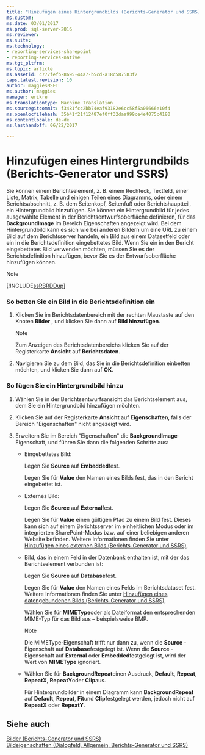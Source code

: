 ```yaml
---
title: "Hinzufügen eines Hintergrundbilds (Berichts-Generator und SSRS) | Microsoft Docs"
ms.custom: 
ms.date: 03/01/2017
ms.prod: sql-server-2016
ms.reviewer: 
ms.suite: 
ms.technology:
- reporting-services-sharepoint
- reporting-services-native
ms.tgt_pltfrm: 
ms.topic: article
ms.assetid: c777fefb-8695-44a7-b5cd-a18c587583f2
caps.latest.revision: 10
author: maggiesMSFT
ms.author: maggies
manager: erikre
ms.translationtype: Machine Translation
ms.sourcegitcommit: f3481fcc2bb74eaf93182e6cc58f5a06666e10f4
ms.openlocfilehash: 35b41f21f12487ef0ff32daa999ce4e4075c4180
ms.contentlocale: de-de
ms.lasthandoff: 06/22/2017

---
```

# <a name="add-a-background-image-report-builder-and-ssrs"></a>Hinzufügen eines Hintergrundbilds (Berichts-Generator und SSRS)
  Sie können einem Berichtselement, z. B. einem Rechteck, Textfeld, einer Liste, Matrix, Tabelle und einigen Teilen eines Diagramms, oder einem Berichtsabschnitt, z. B. dem Seitenkopf, Seitenfuß oder Berichtshauptteil, ein Hintergrundbild hinzufügen. Sie können ein Hintergrundbild für jedes ausgewählte Element in der Berichtsentwurfsoberfläche definieren, für das **BackgroundImage** im Bereich Eigenschaften angezeigt wird. Bei dem Hintergrundbild kann es sich wie bei anderen Bildern um eine URL zu einem Bild auf dem Berichtsserver handeln, ein Bild aus einem Datasetfeld oder ein in die Berichtsdefinition eingebettetes Bild. Wenn Sie ein in den Bericht eingebettetes Bild verwenden möchten, müssen Sie es der Berichtsdefinition hinzufügen, bevor Sie es der Entwurfsoberfläche hinzufügen können.  
  
> [!NOTE]  
>  [!INCLUDE[ssRBRDDup](../../includes/ssrbrddup-md.md)]  
  
### <a name="to-embed-an-image-in-the-report-definition"></a>So betten Sie ein Bild in die Berichtsdefinition ein  
  
1.  Klicken Sie im Berichtsdatenbereich mit der rechten Maustaste auf den Knoten **Bilder** , und klicken Sie dann auf **Bild hinzufügen**.  
  
    > [!NOTE]  
    >  Zum Anzeigen des Berichtsdatenbereichs klicken Sie auf der Registerkarte **Ansicht** auf **Berichtsdaten**.  
  
2.  Navigieren Sie zu dem Bild, das Sie in die Berichtsdefinition einbetten möchten, und klicken Sie dann auf **OK**.  
  
### <a name="to-add-a-background-image"></a>So fügen Sie ein Hintergrundbild hinzu  
  
1.  Wählen Sie in der Berichtsentwurfsansicht das Berichtselement aus, dem Sie ein Hintergrundbild hinzufügen möchten.  
  
2.  Klicken Sie auf der Registerkarte **Ansicht** auf **Eigenschaften**, falls der Bereich "Eigenschaften" nicht angezeigt wird.  
  
3.  Erweitern Sie im Bereich "Eigenschaften" die **BackgroundImage**-Eigenschaft, und führen Sie dann die folgenden Schritte aus:  
  
    -   Eingebettetes Bild:  
  
         Legen Sie **Source** auf **Embedded**fest.  
  
         Legen Sie für **Value** den Namen eines Bilds fest, das in den Bericht eingebettet ist.  
  
    -   Externes Bild:  
  
         Legen Sie **Source** auf **External**fest.  
  
         Legen Sie für **Value** einen gültigen Pfad zu einem Bild fest. Dieses kann sich auf einem Berichtsserver im einheitlichen Modus oder im integrierten SharePoint-Modus bzw. auf einer beliebigen anderen Website befinden. Weitere Informationen finden Sie unter [Hinzufügen eines externen Bilds &#40;Berichts-Generator und SSRS&#41;](../../reporting-services/report-design/add-an-external-image-report-builder-and-ssrs.md).  
  
    -   Bild, das in einem Feld in der Datenbank enthalten ist, mit der das Berichtselement verbunden ist:  
  
         Legen Sie **Source** auf **Database**fest.  
  
         Legen Sie für **Value** den Namen eines Felds im Berichtsdataset fest. Weitere Informationen finden Sie unter [Hinzufügen eines datengebundenen Bilds &#40;Berichts-Generator und SSRS&#41;](../../reporting-services/report-design/add-a-data-bound-image-report-builder-and-ssrs.md).  
  
         Wählen Sie für **MIMEType**oder als Dateiformat den entsprechenden MIME-Typ für das Bild aus – beispielsweise BMP.  
  
        > [!NOTE]  
        >  Die MIMEType-Eigenschaft trifft nur dann zu, wenn die **Source** -Eigenschaft auf **Database**festgelegt ist. Wenn die **Source** -Eigenschaft auf **External** oder **Embedded**festgelegt ist, wird der Wert von **MIMEType** ignoriert.  
  
    -   Wählen Sie für **BackgroundRepeat**einen Ausdruck, **Default**, **Repeat**, **RepeatX**, **RepeatY**oder **Clip**aus.  
  
         Für Hintergrundbilder in einem Diagramm kann **BackgroundRepeat** auf **Default**, **Repeat**, **Fit**und **Clip**festgelegt werden, jedoch nicht auf **RepeatX** oder **RepeatY**.  
  
## <a name="see-also"></a>Siehe auch  
 [Bilder &#40;Berichts-Generator und SSRS&#41;](../../reporting-services/report-design/images-report-builder-and-ssrs.md)   
 [Bildeigenschaften &#40;Dialogfeld, Allgemein, Berichts-Generator und SSRS&#41;](http://msdn.microsoft.com/library/c2218b93-f7fe-46ef-995f-d7dadf9752ec)  
  
  
